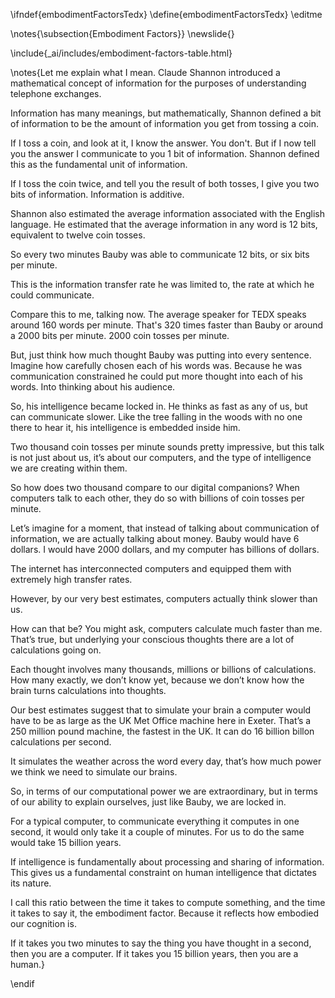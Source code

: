 \ifndef{embodimentFactorsTedx}
\define{embodimentFactorsTedx}
\editme

\notes{\subsection{Embodiment Factors}}
\newslide{}

\include{_ai/includes/embodiment-factors-table.html}

\notes{Let me explain what I mean. Claude Shannon introduced a mathematical concept of information for the purposes of understanding telephone exchanges.

Information has many meanings, but mathematically, Shannon defined a bit of information to be the amount of information you get from tossing a coin.

If I toss a coin, and look at it, I know the answer. You don't. But if I now tell you the answer I communicate to you 1 bit of information. Shannon defined this as the fundamental unit of information. 

If I toss the coin twice, and tell you the result of both tosses, I give you two bits of information. Information is additive.

Shannon also estimated the average information associated with the English language. He estimated that the average information in any word is 12 bits, equivalent to twelve coin tosses.

So every two minutes Bauby was able to communicate 12 bits, or six bits per minute.

This is the information transfer rate he was limited to, the rate at which he could communicate. 

Compare this to me, talking now. The average speaker for TEDX speaks around 160 words per minute. That's 320 times faster than Bauby or around a 2000 bits per minute. 2000 coin tosses per minute.

But, just think how much thought Bauby was putting into every sentence. Imagine how carefully chosen each of his words was. Because he was communication constrained he could put more thought into each of his words. Into thinking about his audience.

So, his intelligence became locked in. He thinks as fast as any of us, but can communicate slower. Like the tree falling in the woods with no one there to hear it, his intelligence is embedded inside him. 

Two thousand coin tosses per minute sounds pretty impressive, but this talk is not just about us, it’s about our computers, and the type of intelligence we are creating within them.

So how does two thousand compare to our digital companions? When computers talk to each other, they do so with billions of coin tosses per minute. 

Let’s imagine for a moment, that instead of talking about communication of information, we are actually talking about money. Bauby would have 6 dollars. I would have 2000 dollars, and my computer has billions of dollars. 

The internet has interconnected computers and equipped them with extremely high transfer rates. 

However, by our very best estimates, computers actually think slower than us.

How can that be? You might ask, computers calculate much faster than me. That’s true, but underlying your conscious thoughts there are a lot of calculations going on. 

Each thought involves many thousands, millions or billions of calculations. How many exactly, we don’t know yet, because we don’t know how the brain turns calculations into thoughts. 

Our best estimates suggest that to simulate your brain a computer would have to be as large as the UK Met Office machine here in Exeter. That’s a 250 million pound machine, the fastest in the UK. It can do 16 billion billon calculations per second.

It simulates the weather across the word every day, that’s how much power we think we need to simulate our brains.

So, in terms of our computational power we are extraordinary, but in terms of our ability to explain ourselves, just like Bauby, we are locked in.

For a typical computer, to communicate everything it computes in one second, it would only take it a couple of minutes. For us to do the same would take 15 billion years.

If intelligence is fundamentally about processing and sharing of information. This gives us a fundamental constraint on human intelligence that dictates its nature.

I call this ratio between the time it takes to compute something, and the time it takes to say it, the embodiment factor. Because it reflects how embodied our cognition is.

If it takes you two minutes to say the thing you have thought in a second, then you are a computer. If it takes you 15 billion years, then you are a human.}

\endif
